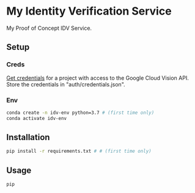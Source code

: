 # My Identity Verification Service

My Proof of Concept IDV Service.

## Setup

### Creds

[Get credentials](https://console.cloud.google.com/apis/credentials) for a project with access to the Google Cloud Vision API. Store the credentials in "auth/credentials.json".

### Env

```sh
conda create -n idv-env python=3.7 # (first time only)
conda activate idv-env
```

## Installation

```sh
pip install -r requirements.txt # # (first time only)
```

## Usage

```sh
pip
```
